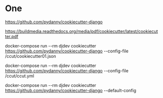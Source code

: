
# One

https://github.com/pydanny/cookiecutter-django


https://buildmedia.readthedocs.org/media/pdf/cookiecutter/latest/cookiecutter.pdf


docker-compose run --rm djdev cookiecutter https://github.com/pydanny/cookiecutter-django --config-file /ccut/cookiecutter01.json

docker-compose run --rm djdev cookiecutter https://github.com/pydanny/cookiecutter-django --config-file /ccut/ccut.yml


docker-compose run --rm djdev cookiecutter https://github.com/pydanny/cookiecutter-django --default-config




